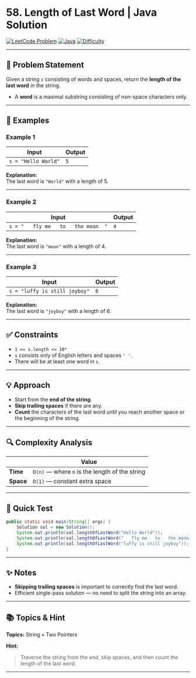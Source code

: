 # 58. Length of Last Word | Java Solution

[![LeetCode Problem](https://img.shields.io/badge/LeetCode-58.%20Length%20of%20Last%20Word-blue)](https://leetcode.com/problems/length-of-last-word/)
[![Java](https://img.shields.io/badge/Language-Java-orange)](https://www.java.com/)
[![Difficulty](https://img.shields.io/badge/Difficulty-Easy-brightgreen)]()

---

## 🧩 Problem Statement  

Given a string `s` consisting of words and spaces, return the **length of the last word** in the string.

- A **word** is a maximal substring consisting of non-space characters only.

---

## 🧠 Examples  

### Example 1  

| Input | Output |
|-------|--------|
| `s = "Hello World"` | `5` |

**Explanation:**  
The last word is `"World"` with a length of 5.

---

### Example 2  

| Input | Output |
|-------|--------|
| `s = "   fly me   to   the moon  "` | `4` |

**Explanation:**  
The last word is `"moon"` with a length of 4.

---

### Example 3  

| Input | Output |
|-------|--------|
| `s = "luffy is still joyboy"` | `6` |

**Explanation:**  
The last word is `"joyboy"` with a length of 6.

---

## ✅ Constraints  

- `1 <= s.length <= 10⁴`
- `s` consists only of English letters and spaces `' '`.
- There will be at least one word in `s`.

---

## 💡 Approach  

- Start from the **end of the string**.
- **Skip trailing spaces** if there are any.
- **Count** the characters of the last word until you reach another space or the beginning of the string.

---

## 🔍 Complexity Analysis  

|                | Value |
|----------------|-------|
| **Time**       | `O(n)` — where `n` is the length of the string |
| **Space**      | `O(1)` — constant extra space |

---

## 🧪 Quick Test  

```java
public static void main(String[] args) {
    Solution sol = new Solution();
    System.out.println(sol.lengthOfLastWord("Hello World"));           // 5
    System.out.println(sol.lengthOfLastWord("   fly me   to   the moon  ")); // 4
    System.out.println(sol.lengthOfLastWord("luffy is still joyboy")); // 6
}
```

---

## ✨ Notes  

- **Skipping trailing spaces** is important to correctly find the last word.
- Efficient single-pass solution — no need to split the string into an array.

---

## 📚 Topics & Hint  

**Topics:** String • Two Pointers  

**Hint:**  
> Traverse the string from the end, skip spaces, and then count the length of the last word.
---
